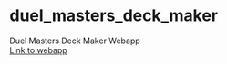 # duel_masters_deck_maker
Duel Masters Deck Maker Webapp  
[Link to webapp](https://jacksonlau210.github.io/duel_masters_deck_maker/)
